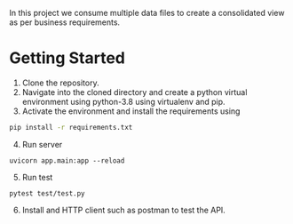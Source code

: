 In this project we consume multiple data files to create a consolidated view as per business requirements.

# Getting Started
1. Clone the repository.
2. Navigate into the cloned directory and create a python virtual environment using python-3.8 using virtualenv and pip.
3. Activate the environment and install the requirements using
```bash
pip install -r requirements.txt
```
4. Run server

```
uvicorn app.main:app --reload
```

5. Run test

```
pytest test/test.py
```
6. Install and HTTP client such as postman to test the API.